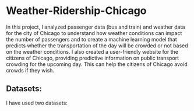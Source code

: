 # Weather-Ridership-Chicago

In this project, I analyzed passenger data (bus and train) and weather data for the city of Chicago to understand how weather conditions can impact the number of passengers and to create a machine learning model that predicts whether the transportation of the day will be crowded or not based on the weather conditions. I also created a user-friendly website for the citizens of Chicago, providing predictive information on public transport crowding for the upcoming day. This can help the citizens of Chicago avoid crowds if they wish.

## Datasets:
I have used two datasets:
